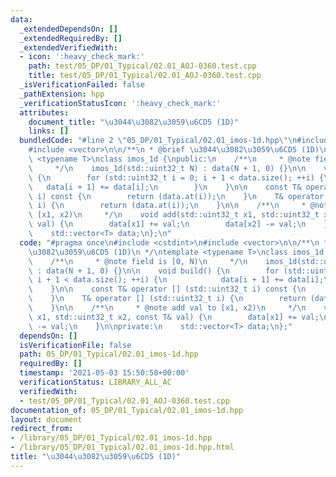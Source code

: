 ```yaml
---
data:
  _extendedDependsOn: []
  _extendedRequiredBy: []
  _extendedVerifiedWith:
  - icon: ':heavy_check_mark:'
    path: test/05_DP/01_Typical/02.01_AOJ-0360.test.cpp
    title: test/05_DP/01_Typical/02.01_AOJ-0360.test.cpp
  _isVerificationFailed: false
  _pathExtension: hpp
  _verificationStatusIcon: ':heavy_check_mark:'
  attributes:
    document_title: "\u3044\u3082\u3059\u6CD5 (1D)"
    links: []
  bundledCode: "#line 2 \"05_DP/01_Typical/02.01_imos-1d.hpp\"\n#include <cstdint>\n\
    #include <vector>\n\n/**\n * @brief \u3044\u3082\u3059\u6CD5 (1D)\n */\ntemplate\
    \ <typename T>\nclass imos_1d {\npublic:\n    /**\n     * @note field is [0, N)\n\
    \     */\n    imos_1d(std::uint32_t N) : data(N + 1, 0) {}\n\n    void build()\
    \ {\n        for (std::uint32_t i = 0; i + 1 < data.size(); ++i) {\n         \
    \   data[i + 1] += data[i];\n        }\n    }\n\n    const T& operator [] (std::uint32_t\
    \ i) const {\n        return (data.at(i));\n    }\n    T& operator [] (std::uint32_t\
    \ i) {\n        return (data.at(i));\n    }\n\n    /**\n     * @note add val to\
    \ [x1, x2)\n     */\n    void add(std::uint32_t x1, std::uint32_t x2, const T&\
    \ val) {\n        data[x1] += val;\n        data[x2] -= val;\n    }\n\nprivate:\n\
    \    std::vector<T> data;\n};\n"
  code: "#pragma once\n#include <cstdint>\n#include <vector>\n\n/**\n * @brief \u3044\
    \u3082\u3059\u6CD5 (1D)\n */\ntemplate <typename T>\nclass imos_1d {\npublic:\n\
    \    /**\n     * @note field is [0, N)\n     */\n    imos_1d(std::uint32_t N)\
    \ : data(N + 1, 0) {}\n\n    void build() {\n        for (std::uint32_t i = 0;\
    \ i + 1 < data.size(); ++i) {\n            data[i + 1] += data[i];\n        }\n\
    \    }\n\n    const T& operator [] (std::uint32_t i) const {\n        return (data.at(i));\n\
    \    }\n    T& operator [] (std::uint32_t i) {\n        return (data.at(i));\n\
    \    }\n\n    /**\n     * @note add val to [x1, x2)\n     */\n    void add(std::uint32_t\
    \ x1, std::uint32_t x2, const T& val) {\n        data[x1] += val;\n        data[x2]\
    \ -= val;\n    }\n\nprivate:\n    std::vector<T> data;\n};"
  dependsOn: []
  isVerificationFile: false
  path: 05_DP/01_Typical/02.01_imos-1d.hpp
  requiredBy: []
  timestamp: '2021-05-03 15:50:58+00:00'
  verificationStatus: LIBRARY_ALL_AC
  verifiedWith:
  - test/05_DP/01_Typical/02.01_AOJ-0360.test.cpp
documentation_of: 05_DP/01_Typical/02.01_imos-1d.hpp
layout: document
redirect_from:
- /library/05_DP/01_Typical/02.01_imos-1d.hpp
- /library/05_DP/01_Typical/02.01_imos-1d.hpp.html
title: "\u3044\u3082\u3059\u6CD5 (1D)"
---
```

